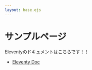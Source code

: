 ```yaml
---
layout: base.ejs
---
```

# サンプルページ
Eleventyのドキュメントはこちらです！！

- [Eleventy Doc](https://www.11ty.dev/)

